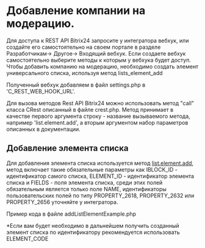 # Добавление компании на модерацию.

Для доступа к REST API Bitrix24 запросите у интегратора вебхук, или создайте его самостоятельно на своем портале в разделе Разработчикам-> Другое-> Входящий вебхук. Если создаете вебхук самостоятельно выберите методы к которым у вебхука будет доступ. Чтобы добавить компанию на модерацию, необходимо создать элемент универсального списка, используя метод lists_element_add

Полученный вебхук добавляем в файл settings.php в 'C_REST_WEB_HOOK_URL'.

Для вызова методов Rest API Bitrix24 можно использовать метод "call" класса CRest описанный в файле crest.php. Метод принимает в качестве первого аргумента строку - название вызываемого метода, например 'list.element.add', а вторым аргументом набор параметров описанных в документации.

## Добавление элемента списка

Для добавления элемента списка используется метод [list.element.add](https://dev.1c-bitrix.ru/rest_help/crm/productrow_old/crm_productrow_fields.php), метод включает такие обязательные параметры как IBLOCK_ID - идентификатор самого списка, ELEMENT_ID - идентификатор элемента списка и FIELDS - поля элемента списка, среди этих полей обязательным является только поле NAME, идентификаторы пользовательских полей по типу PROPERTY_2618, PROPERTY_2632 или PROPERTY_2656 уточняйте у интегратора.

Пример кода в файле addListElementExample.php


*Если вам будет необходимо в дальнейшем получить созданный элемент списка по идентификатору рекомендуется использовать ELEMENT_CODE

